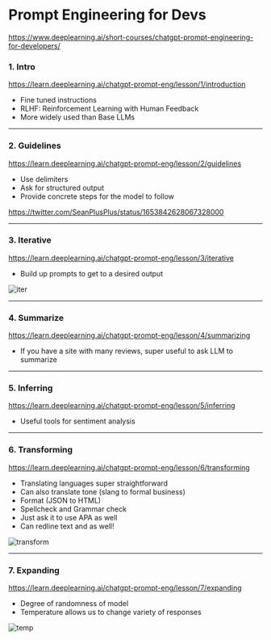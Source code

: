 # Prompt Engineering for Devs
https://www.deeplearning.ai/short-courses/chatgpt-prompt-engineering-for-developers/

### 1. Intro

https://learn.deeplearning.ai/chatgpt-prompt-eng/lesson/1/introduction

- Fine tuned instructions
- RLHF: Reinforcement Learning with Human Feedback
- More widely used than Base LLMs

- - - -

### 2. Guidelines

https://learn.deeplearning.ai/chatgpt-prompt-eng/lesson/2/guidelines

- Use delimiters
- Ask for structured output
- Provide concrete steps for the model to follow

https://twitter.com/SeanPlusPlus/status/1653842628067328000

- - - -

### 3. Iterative

https://learn.deeplearning.ai/chatgpt-prompt-eng/lesson/3/iterative

- Build up prompts to get to a desired output

![iter](https://cdn.discordapp.com/attachments/1085597727364223178/1103434229632737391/45392566-2E36-44CD-96FD-247764A30CE3.png)

- - - -

### 4. Summarize

https://learn.deeplearning.ai/chatgpt-prompt-eng/lesson/4/summarizing

- If you have a site with many reviews, super useful to ask LLM to summarize

- - - -

### 5. Inferring

https://learn.deeplearning.ai/chatgpt-prompt-eng/lesson/5/inferring

- Useful tools for sentiment analysis

- - - -

### 6. Transforming

https://learn.deeplearning.ai/chatgpt-prompt-eng/lesson/6/transforming

- Translating languages super straightforward
- Can also translate tone (slang to formal business)
- Format (JSON to HTML)
- Spellcheck and Grammar check
- Just ask it to use APA as well
- Can redline text and as well!

![transform](https://media.discordapp.net/attachments/1085597727364223178/1103435179286089780/image.png)

- - - -

### 7. Expanding

https://learn.deeplearning.ai/chatgpt-prompt-eng/lesson/7/expanding

- Degree of randomness of model
- Temperature allows us to change variety of responses

![temp](https://media.discordapp.net/attachments/1085597727364223178/1103433592853516318/image.png)
